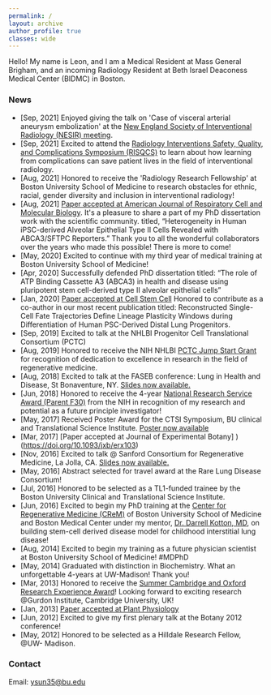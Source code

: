 ```yaml
---
permalink: /
layout: archive
author_profile: true
classes: wide
---
```


Hello! My name is Leon, and I am a Medical Resident at Mass General Brigham, and an incoming Radiology Resident at Beth Israel Deaconess Medical Center (BIDMC) in Boston.



### News
- [Sep, 2021] Enjoyed giving the talk on 'Case of visceral arterial aneurysm embolization' at the [New England Society of Interventional Radiology (NESIR) meeting](https://nesir.org/).
- [Sep, 2021] Excited to attend the [Radiology Interventions Safety, Quality, and Complications Symposium (RISQCS)](https://www.bucme.org/live/12827) to learn about how learning from complications can save patient lives in the field of interventional radiology.
- [Aug, 2021] Honored to receive the 'Radiology Research Fellowship' at Boston University School of Medicine to research obstacles for ethnic, racial, gender diversity and inclusion in interventional radiology!
- [Aug, 2021] [Paper accepted at American Journal of Respiratory Cell and Molecular Biology](https://doi.org/10.1165/rcmb.2020-0259OC). It's a pleasure to share a part of my PhD dissertation work with the scientific community. titled, “Heterogeneity in Human iPSC-derived Alveolar Epithelial Type II Cells Revealed with ABCA3/SFTPC Reporters.” Thank you to all the wonderful collaborators over the years who made this possible! There is more to come!
- [May, 2020] Excited to continue with my third year of medical training at Boston University School of Medicine! 
- [Apr, 2020] Successfully defended PhD dissertation titled: “The role of ATP Binding Cassette A3 (ABCA3) in health and disease using pluripotent stem cell-derived type II alveolar epithelial cells”
- [Jan, 2020] [Paper accepted at Cell Stem Cell](http://yleonsun.com/pub_post_nonconfid/1-s2.0-S1934590919305272-main.pdf) Honored to contribute as a co-author in our most recent publication titled: Reconstructed Single-Cell Fate Trajectories Define Lineage Plasticity Windows during Differentiation of Human PSC-Derived Distal Lung Progenitors.
- [Sep, 2019] Excited to talk at the NHLBI Progenitor Cell Translational Consortium (PCTC)
- [Aug, 2019] Honored to receive the NIH NHLBI [PCTC Jump Start Grant](https://translationalcells.org/content/pctc-%E2%80%9Cjump-start%E2%80%9D-awards) for recognition of dedication to excellence in research in the field of regenerative medicine.
- [Aug, 2018] Excited to talk at the FASEB conference: Lung in Health and Disease, St Bonaventure, NY. [Slides now available.](/talk_slides/Yuliang_Leon_Sun_FASEB_2018_final.pdf)
- [Jun, 2018] Honored to receive the 4-year [National Research Service Award (Parent F30)](https://researchtraining.nih.gov/programs/research-education/F30) from the NIH in recognition of my research and potential as a future principle investigator!
- [May, 2017] Received Poster Award for the CTSI Symposium, BU clinical and Translational Science Institute. [Poster now available](/pub_post_nonconfid/Yuliang_Sun_CTSI_Poster_presentation_monitor_37_final.pdf)
- [Mar, 2017] [Paper accepted at Journal of Experimental Botany] )(https://doi.org/10.1093/jxb/erx103)
- [Nov, 2016] Excited to talk @ Sanford Consortium for Regenerative Medicine, La Jolla, CA. [Slides now available.](/talk_slides/chILD_2017_San_Diego_ppt_final.pdf)
- [May, 2016] Abstract selected for travel award at the Rare Lung Disease Consortium!
- [Jul, 2016] Honored to be selected as a TL1-funded trainee by the Boston University Clinical and Translational Science Institute.
- [Jun, 2016] Excited to begin my PhD training at the [Center for Regenerative Medicine (CReM)](https://www.bu.edu/dbin/stemcells/) of Boston University School of Medicine and Boston Medical Center under my mentor, [Dr. Darrell Kotton, MD](https://www.bumc.bu.edu/kottonlab/), on building stem-cell derived disease model for childhood interstitial lung disease!
- [Aug, 2014] Excited to begin my training as a future physician scientist at Boston University School of Medicine! #MDPhD
- [May, 2014] Graduated with distinction in Biochemistry. What an unforgettable 4-years at UW-Madison! Thank you!
- [Mar, 2013] Honored to receive the [Summer Cambridge and Oxford Research Experience Award](https://biochem.wisc.edu/score)! Looking forward to exciting research @Gurdon Institute, Cambridge University, UK!
- [Jan, 2013] [Paper accepted at Plant Physiology](http://yleonsun.com/pub_post_nonconfid/plphys_v161_3_1529.pdf)
- [Jun, 2012] Excited to give my first plenary talk at the Botany 2012 conference!
- [May, 2012] Honored to be selected as a Hilldale Research Fellow, @UW- Madison.



### Contact
Email: ysun35@bu.edu

